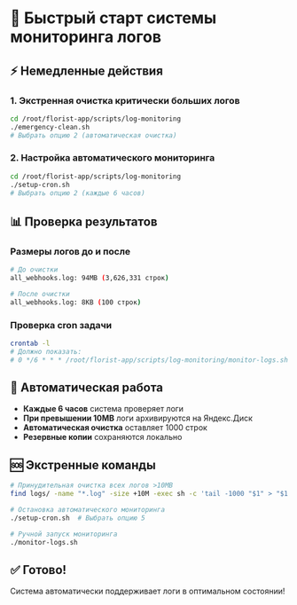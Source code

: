 # 🚀 Быстрый старт системы мониторинга логов

## ⚡ Немедленные действия

### 1. Экстренная очистка критически больших логов
```bash
cd /root/florist-app/scripts/log-monitoring
./emergency-clean.sh
# Выбрать опцию 2 (автоматическая очистка)
```

### 2. Настройка автоматического мониторинга
```bash
cd /root/florist-app/scripts/log-monitoring
./setup-cron.sh
# Выбрать опцию 2 (каждые 6 часов)
```

## 📊 Проверка результатов

### Размеры логов до и после
```bash
# До очистки
all_webhooks.log: 94MB (3,626,331 строк)

# После очистки  
all_webhooks.log: 8KB (100 строк)
```

### Проверка cron задачи
```bash
crontab -l
# Должно показать:
# 0 */6 * * * /root/florist-app/scripts/log-monitoring/monitor-logs.sh
```

## 🔄 Автоматическая работа

- **Каждые 6 часов** система проверяет логи
- **При превышении 10MB** логи архивируются на Яндекс.Диск
- **Автоматическая очистка** оставляет 1000 строк
- **Резервные копии** сохраняются локально

## 🆘 Экстренные команды

```bash
# Принудительная очистка всех логов >10MB
find logs/ -name "*.log" -size +10M -exec sh -c 'tail -1000 "$1" > "$1.tmp" && mv "$1.tmp" "$1"' _ {} \;

# Остановка автоматического мониторинга
./setup-cron.sh  # Выбрать опцию 5

# Ручной запуск мониторинга
./monitor-logs.sh
```

## ✅ Готово!

Система автоматически поддерживает логи в оптимальном состоянии!

